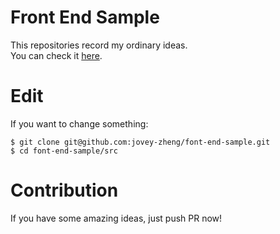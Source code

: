 # Front End Sample
This repositories record my ordinary ideas.  
You can check it [here](http://jovey-zheng.github.io/font-end-sample).

# Edit
If you want to change something:
```
$ git clone git@github.com:jovey-zheng/font-end-sample.git
$ cd font-end-sample/src
```

# Contribution
If you have some amazing ideas, just push PR now!
